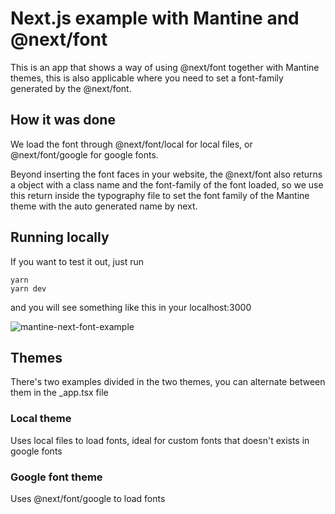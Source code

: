 # Next.js example with Mantine and @next/font

This is an app that shows a way of using @next/font together with Mantine themes, this is also applicable where you need to set a font-family generated by the @next/font.

## How it was done

We load the font through @next/font/local for local files, or @next/font/google for google fonts.

Beyond inserting the font faces in your website, the @next/font also returns a object with a class name and the font-family of the font loaded, so we use this return inside the typography file to set the font family of the Mantine theme with the auto generated name by next.

## Running locally

If you want to test it out, just run 
``` 
yarn
yarn dev 
```
and you will see something like this in your localhost:3000

![mantine-next-font-example](https://user-images.githubusercontent.com/55508443/201497040-9faa64a9-dc5c-4538-96b9-c7dc24857cb3.png)

## Themes

There's two examples divided in the two themes, you can alternate between them in the _app.tsx file

### Local theme

Uses local files to load fonts, ideal for custom fonts that doesn't exists in google fonts

### Google font theme

Uses @next/font/google to load fonts
